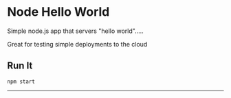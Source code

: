 # Node Hello World

Simple node.js app that servers "hello world".....

Great for testing simple deployments to the cloud

## Run It

`npm start`

---
